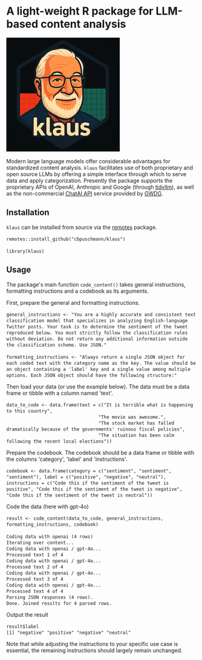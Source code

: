 # A light-weight R package for LLM-based content analysis

![klaus](logo.png?raw=true "klaus")

Modern large language models offer considerable advantages for standardized content analysis. `klaus` facilitates use of both proprietary and open source LLMs by offering a simple interface through which to serve data and apply categorization. Presently the package supports the proprietary APIs of OpenAI, Anthropic and Google (through [tidyllm](https://cran.r-project.org/package=tidyllm)), as well as the non-commercial [ChatAI API](https://docs.hpc.gwdg.de/services/saia/index.html) service provided by [GWDG](https://gwdg.de/en/). 

## Installation

`klaus` can be installed from source via the [remotes](https://cran.r-project.org/package=remotes) package.

    remotes::install_github("cbpuschmann/klaus")
    
    library(klaus)
  
## Usage

The package's main function `code_content()` takes general instructions, formatting instructions and a codebook as its arguments.

First, prepare the general and formatting instructions.
      
    general_instructions <- "You are a highly accurate and consistent text classification model that specializes in analyzing English-language Twitter posts. Your task is to determine the sentiment of the tweet reproduced below. You must strictly follow the classification rules without deviation. Do not return any additional information outside the classification scheme. Use JSON."
  
    formatting_instructions <- "Always return a single JSON object for each coded text with the category name as the key. The value should be an object containing a 'label' key and a single value among multiple options. Each JSON object should have the following structure:"
  
Then load your data (or use the example below). The data must be a data frame or tibble with a column named 'text'.

    data_to_code <- data.frame(text = c("It is terrible what is happening to this country", 
                                      "The movie was awesome.", 
                                      "The stock market has falled dramatically because of the governments' ruinous fiscal policies", 
                                      "The situation has been calm following the recent local elections"))
  
Prepare the codebook. The codebook should be a data frame or tibble with the columns 'category', 'label' and 'instructions'. 

    codebook <- data.frame(category = c("sentiment", "sentiment", "sentiment"), label = c("positive", "negative", "neutral"), instructions = c("Code this if the sentiment of the tweet is positive", "Code this if the sentiment of the tweet is negative", "Code this if the sentiment of the tweet is neutral"))
  
Code the data (here with gpt-4o)

    result <- code_content(data_to_code, general_instructions, formatting_instructions, codebook)
    
    Coding data with openai (4 rows)
    Iterating over content...
    Coding data with openai / gpt-4o...
    Processed text 1 of 4
    Coding data with openai / gpt-4o...
    Processed text 2 of 4
    Coding data with openai / gpt-4o...
    Processed text 3 of 4
    Coding data with openai / gpt-4o...
    Processed text 4 of 4
    Parsing JSON responses (4 rows).
    Done. Joined results for 4 parsed rows.

Output the result

    result$label
    [1] "negative" "positive" "negative" "neutral" 

Note that while adjusting the instructions to your specific use case is essential, the remaining instructions should largely remain unchanged.
